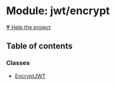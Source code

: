 # Module: jwt/encrypt

[💗 Help the project](https://github.com/sponsors/panva)

## Table of contents

### Classes

- [EncryptJWT](../classes/jwt_encrypt.EncryptJWT.md)
